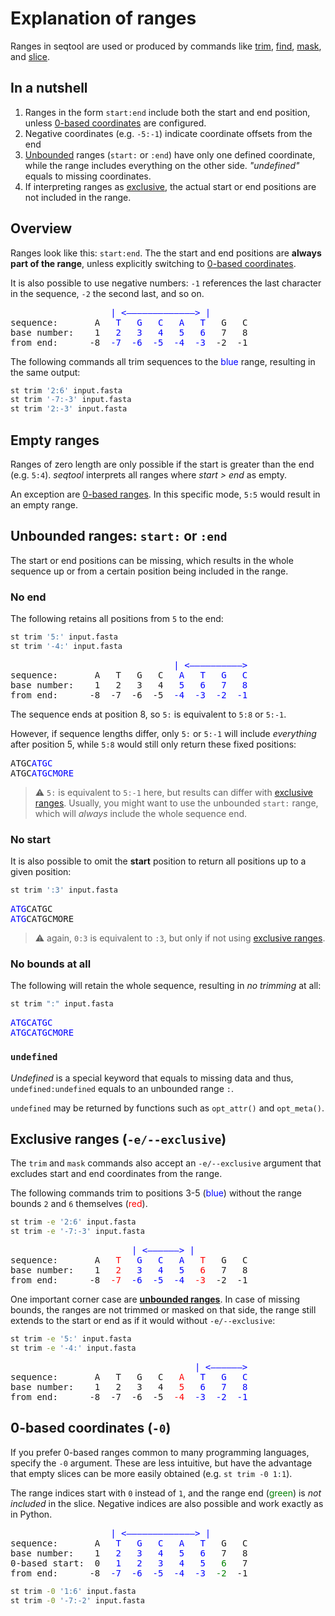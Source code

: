 # Explanation of ranges

Ranges in seqtool are used or produced by commands like [trim](trim), [find](find),
[mask](mask), and [slice](slice).

## In a nutshell

1. Ranges in the form `start:end` include both the start and end position,
   unless [0-based coordinates](#0-based-coordinates--0) are configured.
2. Negative coordinates (e.g. `-5:-1`) indicate coordinate offsets from the end
3. [Unbounded](#unbounded-ranges-start-or-end) ranges (`start:` or `:end`)
   have only one defined coordinate, while the range includes everything on the
   other side. *"undefined"* equals to missing coordinates.
4. If interpreting ranges as [exclusive](#exclusive-ranges--e--exclusive), the
   actual start or end positions are not included in the range.

## Overview

Ranges look like this: `start:end`.
The the start and end positions are **always part of the range**, unless
explicitly switching to [0-based coordinates](#0-based-coordinates--0).

It is also possible to use negative numbers: `-1` references the last character
in the sequence, `-2` the second last, and so on.

<pre>
                   <span style="color:blue">| <—————————————> | </span>
sequence:       A  <span style="color:blue"> T   G   C   A   T</span>   G   C
base number:    1  <span style="color:blue"> 2   3   4   5   6</span>   7   8
from end:      -8  <span style="color:blue">-7  -6  -5  -4  -3</span>  -2  -1
</pre>

The following commands all trim sequences to the <span style="color:blue">blue</span> range,
resulting in the same output:

```sh
st trim '2:6' input.fasta
st trim '-7:-3' input.fasta
st trim '2:-3' input.fasta
```

## Empty ranges

Ranges of zero length are only possible if the start is greater than the end
(e.g. `5:4`).
*seqtool* interprets all ranges where *start > end* as
empty.

An exception are [0-based ranges](#0-based-coordinates--0).
In this specific mode, `5:5` would result in an empty range.


## Unbounded ranges: `start:` or `:end`

The start or end positions can be missing, which results in the whole sequence
up or from a certain position being included in the range.

### No end

The following retains all positions from `5` to the end:

```sh
st trim '5:' input.fasta
st trim '-4:' input.fasta
```

<pre>
                               <span style="color:blue">| <——————————></span>
sequence:       A   T   G   C  <span style="color:blue"> A   T   G   C </span>
base number:    1   2   3   4  <span style="color:blue"> 5   6   7   8 </span>
from end:      -8  -7  -6  -5  <span style="color:blue">-4  -3  -2  -1 </span>
</pre>

The sequence ends at position 8, so `5:` is equivalent to `5:8` or `5:-1`.

However, if sequence lengths differ, only `5:` or `5:-1` will include *everything*
after position 5, while `5:8` would still only return these fixed positions:

<pre>
ATGC<span style="color:blue">ATGC</span>
ATGC<span style="color:blue">ATGCMORE</span>
</pre>

> ⚠️ `5:` is equivalent to `5:-1` here, but results can differ with
> [exclusive ranges](#exclusive-ranges--e--exclusive).
Usually, you might want to use the unbounded `start:` range, which will *always*
include the whole sequence end.

### No start

It is also possible to omit the **start** position to return all positions up to
a given position:

```sh
st trim ':3' input.fasta
```

<pre>
<span style="color:blue">ATG</span>CATGC
<span style="color:blue">ATG</span>CATGCMORE
</pre>

> ⚠️ again, `0:3` is equivalent to `:3`, but only if not using
> [exclusive ranges](#exclusive-ranges--e--exclusive).

### No bounds at all

The following will retain the whole sequence, resulting in *no trimming* at all:

```sh
st trim ":" input.fasta
```

<pre>
<span style="color:blue">ATGCATGC
ATGCATGCMORE</span>
</pre>

### `undefined`

*Undefined* is a special keyword that equals to missing data and thus,
`undefined:undefined` equals to an unbounded range `:`.

`undefined` may be returned by functions such as `opt_attr()` and `opt_meta()`.

## Exclusive ranges (`-e/--exclusive`)

The `trim` and `mask` commands also accept an `-e/--exclusive` argument
that excludes start and end coordinates from the range.

The following commands trim to positions 3-5 (<span style="color:blue">blue</span>)
without the range bounds `2` and `6` themselves (<span style="color:red">red</span>).

```sh
st trim -e '2:6' input.fasta
st trim -e '-7:-3' input.fasta
```

<pre>
                       <span style="color:blue">| <——————> |</span>
sequence:       A <span style="color:red">  T </span><span style="color:blue">  G   C   A </span><span style="color:red">  T</span>   G   C
base number:    1 <span style="color:red">  2 </span><span style="color:blue">  3   4   5 </span><span style="color:red">  6</span>   7   8
from end:      -8 <span style="color:red"> -7 </span><span style="color:blue"> -6  -5  -4 </span><span style="color:red"> -3</span>  -2  -1
</pre>

One important corner case are **[unbounded ranges](#unbounded-ranges-start-or-end)**.
In case of missing bounds, the ranges are not trimmed or masked on that side, the range
still extends to the start or end as if it would without `-e/--exclusive`:


```sh
st trim -e '5:' input.fasta
st trim -e '-4:' input.fasta
```

<pre>
                                   <span style="color:blue">| <——————></span>
sequence:       A   T   G   C  <span style="color:red"> A </span><span style="color:blue">  T   G   C </span>
base number:    1   2   3   4  <span style="color:red"> 5 </span><span style="color:blue">  6   7   8 </span>
from end:      -8  -7  -6  -5  <span style="color:red">-4 </span><span style="color:blue"> -3  -2  -1 </span>
</pre>


## 0-based coordinates (`-0`)

If you prefer 0-based ranges common to many programming languages, specify the `-0` argument.
These are less intuitive, but have the advantage that empty slices can be more easily
obtained (e.g. `st trim -0 1:1`).

The range indices start with `0` instead of `1`, and the range end (<span style="color:green">green</span>)
is *not included* in the slice. Negative indices are also possible and work exactly as in Python.

<pre>
                   <span style="color:blue">| <—————————————> | </span>
sequence:       A  <span style="color:blue"> T   G   C   A   T</span>   G   C
base number:    1  <span style="color:blue"> 2   3   4   5   6</span>   7   8
0-based start:  0  <span style="color:blue"> 1   2   3   4   5</span>  <span style="color:green"> 6</span>   7
from end:      -8  <span style="color:blue">-7  -6  -5  -4  -3</span>  <span style="color:green">-2</span>  -1
</pre>

```sh
st trim -0 '1:6' input.fasta
st trim -0 '-7:-2' input.fasta
```
